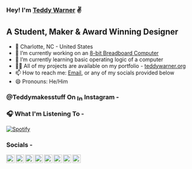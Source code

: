 [linktree]: https://linktr.ee/TeddyWarner
[website]: https://teddywarner.org/
[current]: https://teddywarner.org/Projects/8-bit/
[linkedin]: https://www.linkedin.com/in/teddy-warner-880974200/
[instagram]: https://www.instagram.com/teddymakesstuff/
[twitter]: https://twitter.com/WarnerTeddy
[discord]: https://discordapp.com/users/534164566649733120/
[spotify]: https://open.spotify.com/user/mskz5e4dyzv4cb4kkn73iipq0?si=58a503e3c7a54eeb
[coffee]: https://www.buymeacoffee.com/teddywarner
[email]: mailto:<Twarner491@gmail.com>

### Hey! I'm [Teddy Warner][linktree] ✌️

## A Student, Maker & Award Winning Designer

- 📍 Charlotte, NC - United States
- 🔭 I’m currently working on an [8-bit Breadboard Computer][current]
- 🌱 I’m currently learning basic operating logic of a computer
- 👨‍💻 All of my projects are available on my portfolio - [teddywarner.org][website]
- 📫 How to reach me: [Email][email], or any of my socials provided below
- 😄 Pronouns: He/Him

### @Teddymakesstuff On <img style="vertical-align:middle; display:inline;" alt="Instagram - @teddymakesstuff" title="Linked In - Teddy Warner" width="15px" src="https://cdn2.iconfinder.com/data/icons/social-media-2285/512/1_Instagram_colored_svg_1-512.png" /> Instagram -

### 🎧 What I'm Listening To -

[![Spotify](https://novatorem-oqoqm52ci-twarner491.vercel.app/api/spotify)](https://open.spotify.com/user/mskz5e4dyzv4cb4kkn73iipq0?si=5eba25ddc4f74313)

### Socials -

[<img align="left" alt="TeddyWarner.org" title="TeddyWarner.org" width="22px" src="https://cdn3.iconfinder.com/data/icons/save-earth-4/512/Earth-512.png" />][website]
[<img align="left" alt="LinkedIn - Teddy Warner" width="22px" src="https://cdn2.iconfinder.com/data/icons/social-media-2285/512/1_Linkedin_unofficial_colored_svg-512.png" />][linkedin]
[<img align="left" alt="Instagram - @teddymakesstuff" title="Linked In - Teddy Warner" width="22px" src="https://cdn2.iconfinder.com/data/icons/social-media-2285/512/1_Instagram_colored_svg_1-512.png" />][instagram]
[<img align="left" alt="Twitter - WarnerTeddy" title="Twitter - @WarnerTeddy" width="22px" src="https://cdn2.iconfinder.com/data/icons/social-media-2285/512/1_Twitter_colored_svg-512.png" />][twitter]
[<img align="left" alt="Discord - Twarner#2592" title="Discord - Twarner#2592" width="22px" src="https://cdn3.iconfinder.com/data/icons/social-network-flat-3/100/Discord-512.png" />][discord]
[<img align="left" alt="Spotify - Teddy Warner" title="Spotify - Teddy Warner" width="22px" src="https://cdn0.iconfinder.com/data/icons/social-media-2474/128/spotify_interface_media_social_logo-512.png" />][spotify]
[<img align="left" alt="Buy Me a Coffee :)" title="Buy Me a Coffee :)" width="22px" src="https://cdn1.iconfinder.com/data/icons/unicons-line-vol-2/24/coffee-512.png" />][coffee]
[<img align="left" alt="Email - twarner491@gmail.com" title="Email - Twarner491@gmail.com" width="22px" src="https://cdn4.iconfinder.com/data/icons/social-media-and-logos-11/32/Logo_telegram_Airplane_Air_plane_paper_airplane-33-512.png" />][email]

